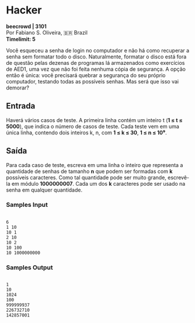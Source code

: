 # Hacker

**beecrowd | 3101**  
Por Fabiano S. Oliveira, 🇧🇷 Brazil  
**Timelimit: 5**

Você esqueceu a senha de login no computador e não há como recuperar a senha sem formatar todo o disco. Naturalmente, formatar o disco está fora de questão pelas dezenas de programas lá armazenados como exercícios de AED1, uma vez que não foi feita nenhuma cópia de segurança. A opção então é única: você precisará quebrar a segurança do seu próprio computador, testando todas as possíveis senhas. Mas será que isso vai demorar?

## Entrada

Haverá vários casos de teste. A primeira linha contém um inteiro t (**1 ≤ t ≤ 5000**), que indica o número de casos de teste. Cada teste vem em uma única linha, contendo dois inteiros k, n, com **1 ≤ k ≤ 30**, **1 ≤ n ≤ 10⁹**.

## Saída

Para cada caso de teste, escreva em uma linha o inteiro que representa a quantidade de senhas de tamanho **n** que podem ser formadas com **k** possíveis caracteres. Como tal quantidade pode ser muito grande, escrevê-la em módulo **1000000007**. Cada um dos **k** caracteres pode ser usado na senha em qualquer quantidade.

### Samples Input

```

6
1 10
10 1
2 10
10 2
10 100
10 1000000000

```

### Samples Output

```

1
10
1024
100
999999937
226732710
142857001

```
